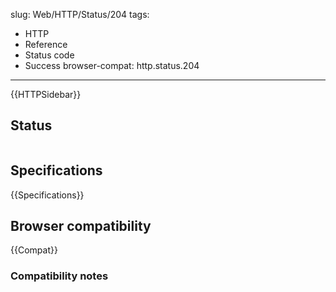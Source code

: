 
slug: Web/HTTP/Status/204
tags:
  - HTTP
  - Reference
  - Status code
  - Success
browser-compat: http.status.204
---
{{HTTPSidebar}}









## Status

```

```

## Specifications

{{Specifications}}

## Browser compatibility

{{Compat}}

### Compatibility notes


